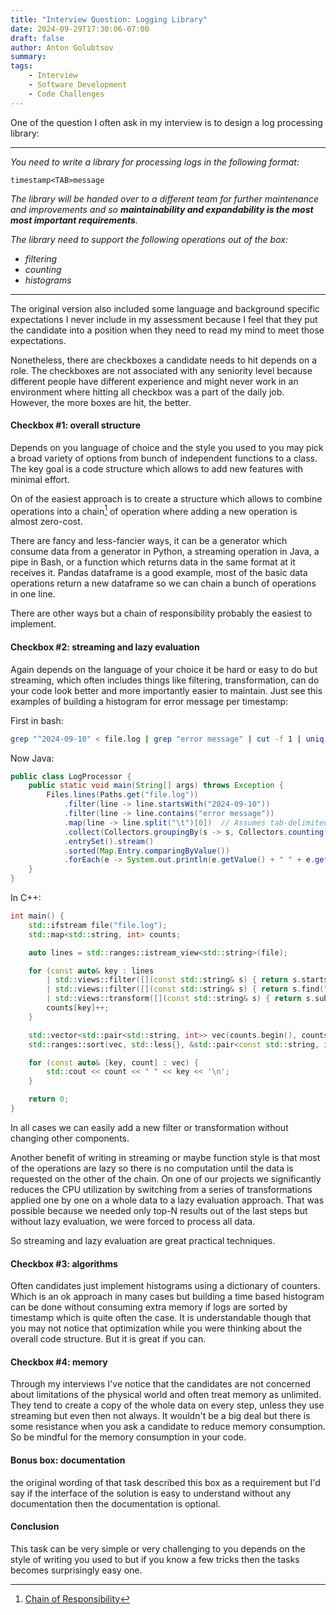 ```yaml
---
title: "Interview Question: Logging Library"
date: 2024-09-29T17:30:06-07:00
draft: false
author: Anton Golubtsov
summary:
tags:
    - Interview
    - Software Development
    - Code Challenges
---
```


One of the question I often ask in my interview is to design a log processing library:

---

_You need to write a library for processing logs in the following format:_

```
timestamp<TAB>message
```

_The library will be handed over to a different team for further maintenance and improvements and so **maintainability and expandability is the most most important requirements**._

_The library need to support the following operations out of the box:_

-   _filtering_
-   _counting_
-   _histograms_

---

The original version also included some language and background specific expectations I never include in my assessment because I feel that they put the candidate into a position when they need to read my mind to meet those expectations.

Nonetheless, there are checkboxes a candidate needs to hit depends on a role. The checkboxes are not associated with any seniority level because different people have different experience and might never work in an environment where hitting all checkbox was a part of the daily job. However, the more boxes are hit, the better.

#### **Checkbox #1: overall structure**

Depends on you language of choice and the style you used to you may pick a broad variety of options from bunch of independent functions to a class.
The key goal is a code structure which allows to add new features with minimal effort.

On of the easiest approach is to create a structure which allows to combine operations into a chain[^1] of operation where adding a new operation is almost zero-cost.

There are fancy and less-fancier ways, it can be a generator which consume data from a generator in Python, a streaming operation in Java, a pipe in Bash, or a function which returns data in the same format at it receives it. Pandas dataframe is a good example, most of the basic data operations return a new dataframe so we can chain a bunch of operations in one line.

There are other ways but a chain of responsibility probably the easiest to implement.

#### **Checkbox #2: streaming and lazy evaluation**

Again depends on the language of your choice it be hard or easy
to do but streaming, which often includes things like filtering, transformation, can do your code look
better and more importantly easier to maintain. Just see this examples of building a histogram for error message per timestamp:

First in bash:

```bash
grep "^2024-09-10" < file.log | grep "error message" | cut -f 1 | uniq -c | sort -nk1
```

Now Java:

```java
public class LogProcessor {
    public static void main(String[] args) throws Exception {
        Files.lines(Paths.get("file.log"))
            .filter(line -> line.startsWith("2024-09-10"))
            .filter(line -> line.contains("error message"))
            .map(line -> line.split("\t")[0])  // Assumes tab-delimited fields
            .collect(Collectors.groupingBy(s -> s, Collectors.counting()))
            .entrySet().stream()
            .sorted(Map.Entry.comparingByValue())
            .forEach(e -> System.out.println(e.getValue() + " " + e.getKey()));
    }
}
```

In C++:

```cpp
int main() {
    std::ifstream file("file.log");
    std::map<std::string, int> counts;

    auto lines = std::ranges::istream_view<std::string>(file);

    for (const auto& key : lines
        | std::views::filter([](const std::string& s) { return s.starts_with("2024-09-10"); })
        | std::views::filter([](const std::string& s) { return s.find("error message") != std::string::npos; })
        | std::views::transform([](const std::string& s) { return s.substr(0, s.find('\t')); })) {
        counts[key]++;
    }

    std::vector<std::pair<std::string, int>> vec(counts.begin(), counts.end());
    std::ranges::sort(vec, std::less{}, &std::pair<const std::string, int>::second);

    for (const auto& [key, count] : vec) {
        std::cout << count << " " << key << '\n';
    }

    return 0;
}
```

In all cases we can easily add a new filter or transformation without changing other components.

Another benefit of writing in streaming or maybe function style is that most of the operations
are lazy so there is no computation until the data is requested on the other of the chain. On one of our
projects we significantly reduces the CPU utilization by switching from a series of transformations
applied one by one on a whole data to a lazy evaluation approach. That was possible because we needed only top-N
results out of the last steps but without lazy evaluation, we were forced to process all data.

So streaming and lazy evaluation are great practical techniques.

#### **Checkbox #3: algorithms**

Often candidates just implement histograms using a dictionary of counters.
Which is an ok approach in many cases but building a time based histogram can be done without consuming extra memory if logs are sorted by timestamp which is quite often the case. It is understandable though that
you may not notice that optimization while you were thinking about the overall code structure.
But it is great if you can.

#### **Checkbox #4: memory**

Through my interviews I've notice that the candidates are not concerned about
limitations of the physical world and often treat memory as unlimited. They tend to create a copy of the
whole data on every step, unless they use streaming but even then not always. It wouldn't be a big deal
but there is some resistance when you ask a candidate to reduce memory consumption. So be mindful for the memory consumption in your code.

#### **Bonus box: documentation**

the original wording of that task described this box as a requirement but I'd say if the interface of the solution is easy to understand without any documentation then the documentation is optional.

#### Conclusion

This task can be very simple or very challenging to you depends on the style of writing you used to but if you know a few tricks then the tasks becomes surprisingly easy one.

[^1]: [Chain of Responsibility](https://en.wikipedia.org/wiki/Chain-of-responsibility_pattern)
